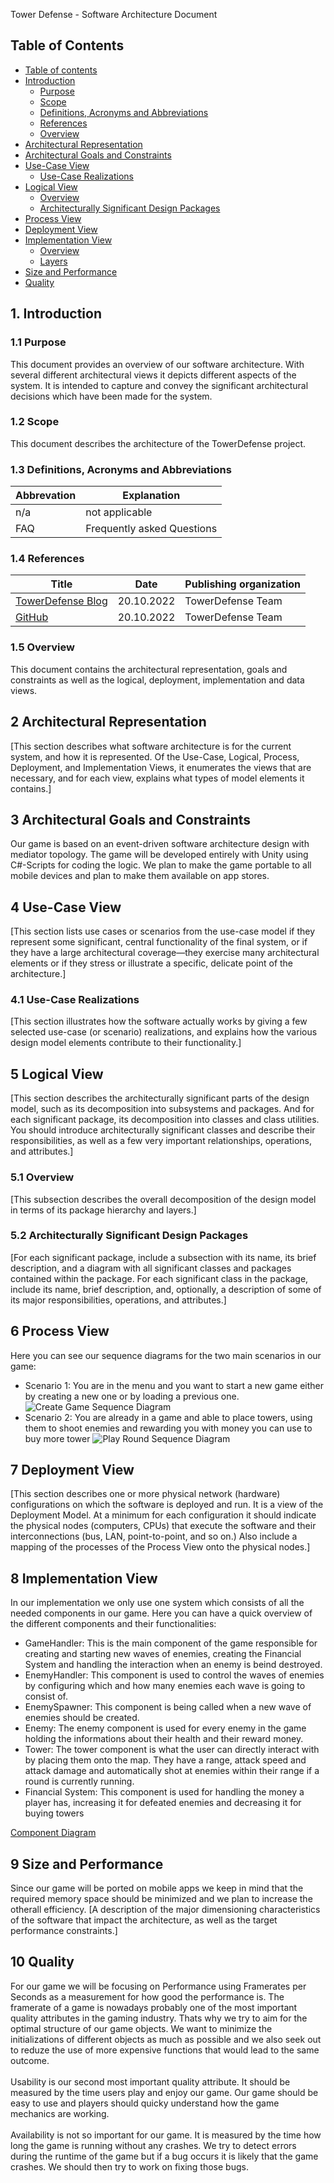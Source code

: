 Tower Defense - Software Architecture Document

## Table of Contents
 - [Table of contents](#table-of-contents)
 - [Introduction](#1-introduction)
    - [Purpose](#11-purpose)
    - [Scope](#12-scope)
    - [Definitions, Acronyms and Abbreviations](#13-definitions-acronyms-and-abbreviations)
    - [References](#14-references)
    - [Overview](#15-overview)
 - [Architectural Representation](#2-architectural-representation)
 - [Architectural Goals and Constraints](#3-architectural-goals-and-constraints)
 - [Use-Case View](#4-use-case-view)
    - [Use-Case Realizations](#41-use-case-realizations)
 - [Logical View](#5-logical-view)
    - [Overview](#51-overview)
    - [Architecturally Significant Design Packages](#52-architecturally-significant-design-packages)
 - [Process View](#6-process-view)
 - [Deployment View](#7-deployment-view)
 - [Implementation View](#8-implementation-view)
    - [Overview](#8-overview)
    - [Layers](#82-layers)
 - [Size and Performance](#9-size-and-performance)
 - [Quality](#10-quality)

## 1. Introduction

### 1.1 Purpose
This document provides an overview of our software architecture. With several different architectural views it depicts different aspects of the system. It is intended to capture and convey the significant architectural decisions which have been made for the system.


### 1.2 Scope
This document describes the architecture of the TowerDefense project.


### 1.3 Definitions, Acronyms and Abbreviations
| Abbrevation | Explanation                            |
| ----------- | -------------------------------------- |
| n/a         | not applicable                         |
| FAQ         | Frequently asked Questions             |

### 1.4 References

| Title                                                              | Date       | Publishing organization   |
| -------------------------------------------------------------------|:----------:| ------------------------- |
| [TowerDefense Blog](https://github.com/argastle/TowerDefense/discussions)   | 20.10.2022 | TowerDefense Team    |
| [GitHub](https://github.com/argastle/TowerDefense)              | 20.10.2022 | TowerDefense Team    |

### 1.5 Overview
This document contains the architectural representation, goals and constraints as well 
as the logical, deployment, implementation and data views.

## 2 Architectural Representation 
[This section describes what software architecture is for the current system, and how it is represented. Of the Use-Case, Logical, Process, Deployment, and Implementation Views, it enumerates the views that are necessary, and for each view, explains what types of model elements it contains.]

## 3 Architectural Goals and Constraints 
Our game is based on an event-driven software architecture design with mediator topology. The game will be developed entirely with Unity using C#-Scripts for coding the logic. We plan to make the game portable to all mobile devices and plan to make them available on app stores.

## 4 Use-Case View 
[This section lists use cases or scenarios from the use-case model if they represent some significant, central functionality of the final system, or if they have a large architectural coverage—they exercise many architectural elements or if they stress or illustrate a specific, delicate point of the architecture.]
### 4.1	Use-Case Realizations
[This section illustrates how the software actually works by giving a few selected use-case (or scenario) realizations, and explains how the various design model elements contribute to their functionality.]

## 5 Logical View 
[This section describes the architecturally significant parts of the design model, such as its decomposition into subsystems and packages. And for each significant package, its decomposition into classes and class utilities. You should introduce architecturally significant classes and describe their responsibilities, as well as a few very important relationships, operations, and attributes.]

### 5.1	Overview
[This subsection describes the overall decomposition of the design model in terms of its package hierarchy and layers.]

### 5.2	Architecturally Significant Design Packages
[For each significant package, include a subsection with its name, its brief description, and a diagram with all significant classes and packages contained within the package. 
For each significant class in the package, include its name, brief description, and, optionally, a description of some of its major responsibilities, operations, and attributes.]

## 6 Process View 
Here you can see our sequence diagrams for the two main scenarios in our game:

 - Scenario 1: You are in the menu and you want to start a new game either by creating a new one or by loading a previous one.
 ![Create Game Sequence Diagram](https://github.com/argastle/TowerDefense/blob/main/Projektmanagement/SequenceDiagrams/Create_Game_Sequence_Diagram.png)
 - Scenario 2: You are already in a game and able to place towers, using them to shoot enemies and rewarding you with money you can use to buy more tower
  ![Play Round Sequence Diagram](https://github.com/argastle/TowerDefense/blob/main/Projektmanagement/SequenceDiagrams/Play_Round_Sequence_Diagram_Updated.png)

## 7 Deployment View 
[This section describes one or more physical network (hardware) configurations on which the software is deployed and run. It is a view of the Deployment Model. At a minimum for each configuration it should indicate the physical nodes (computers, CPUs) that execute the software and their interconnections (bus, LAN, point-to-point, and so on.) Also include a mapping of the processes of the Process View onto the physical nodes.]

## 8 Implementation View 
In our implementation we only use one system which consists of all the needed components in our game. Here you can have a quick overview of the different components and their functionalities:

 - GameHandler: This is the main component of the game responsible for creating and starting new waves of enemies, creating the Financial System and handling                 the interaction when an enemy is beind destroyed.
 - EnemyHandler: This component is used to control the waves of enemies by configuring which and how many enemies each wave is going to consist of.
 - EnemySpawner: This component is being called when a new wave of enemies should be created.
 - Enemy: The enemy component is used for every enemy in the game holding the informations about their health and their reward money.
 - Tower: The tower component is what the user can directly interact with by placing them onto the map. They have a range, attack speed and attack damage and           automatically shot at enemies within their range if a round is currently running.
 - Financial System: This component is used for handling the money a player has, increasing it for defeated enemies and decreasing it for buying towers

[Component Diagram](https://github.com/argastle/TowerDefense/blob/main/Projektmanagement/Component%20Diagram.png)

## 9 Size and Performance
Since our game will be ported on mobile apps we keep in mind that the required memory space should be minimized and we plan to increase the otherall efficiency. 
[A description of the major dimensioning characteristics of the software that impact the architecture, as well as the target performance constraints.]

## 10 Quality 
For our game we will be focusing on Performance using Framerates per Seconds as a measurement for how good the performance is. The framerate of a game is nowadays probably one of the most important quality attributes in the gaming industry. Thats why we try to aim for the optimal structure of our game objects. We want to minimize the initializations of different objects as much as possible and we also seek out to reduze the use of more expensive functions that would lead to the same outcome.<br><br>
Usability is our second most important quality attribute. It should be measured by the time users play and enjoy our game. Our game should be easy to use and players should quicky understand how the game mechanics are working.<br><br>
Availability is not so important for our game. It is measured by the time how long the game is running without any crashes. We try to detect errors during the runtime of the game but if a bug occurs it is likely that the game crashes. We should then try to work on fixing those bugs.
